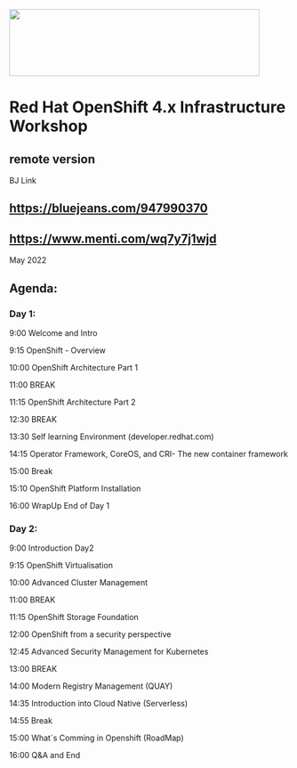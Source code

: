 <img src="https://github.com/alfbach/OCP_Arch/blob/master/logo.png" width="450" height="120">


# Red Hat OpenShift 4.x Infrastructure Workshop
## remote version

BJ Link 

## https://bluejeans.com/947990370

## https://www.menti.com/wq7y7j1wjd

May 2022

## Agenda:


### Day 1:

9:00		Welcome and Intro	

9:15		OpenShift - Overview

10:00		OpenShift Architecture Part 1

11:00		BREAK		

11:15		OpenShift Architecture Part 2

12:30		BREAK

13:30		Self learning Environment (developer.redhat.com)

14:15		Operator Framework, CoreOS, and CRI- The new container framework

15:00		Break

15:10		OpenShift Platform Installation

16:00		WrapUp End of Day 1

### Day 2:

9:00		Introduction Day2

9:15		OpenShift Virtualisation		

10:00		Advanced Cluster Management

11:00		BREAK

11:15		OpenShift Storage Foundation

12:00		OpenShift from a security perspective

12:45		Advanced Security Management for Kubernetes 

13:00		BREAK
		
14:00		Modern Registry Management (QUAY)

14:35		Introduction into Cloud Native (Serverless)

14:55		Break

15:00		What´s Comming in Openshift (RoadMap)

16:00		Q&A and End		

